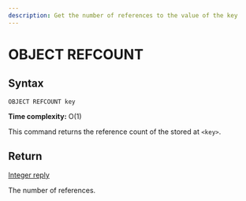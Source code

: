 ```yaml
---
description: Get the number of references to the value of the key
---
```


# OBJECT REFCOUNT

## Syntax

    OBJECT REFCOUNT key

**Time complexity:** O(1)

This command returns the reference count of the stored at `<key>`.

## Return

[Integer reply](https://redis.io/docs/reference/protocol-spec#resp-integers)

The number of references.